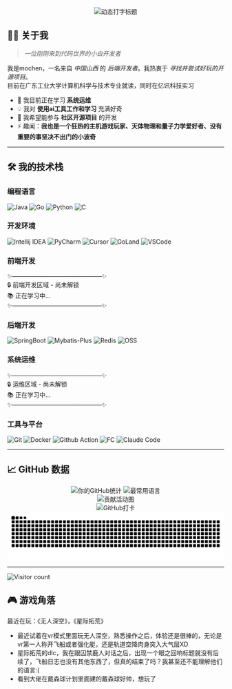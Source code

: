 <!-- 横幅区 -->
<div align="center">
  <img 
    src="https://readme-typing-svg.herokuapp.com?font=Fira+Code&size=30&duration=4000&color=00C2FF&center=true&vCenter=true&width=500&lines=Hi+there+👋;I'm+mochen;A+backend+developer" 
    alt="动态打字标题" 
    loading="lazy"
  />
</div>

<!-- 关于我 -->
## 👨‍💻 关于我
> *一位刚刚来到代码世界的小白开发者*

我是mochen，一名来自 *中国山西* 的 *后端开发者*。我热衷于 *寻找并尝试好玩的开源项目*。  
目前在广东工业大学计算机科学与技术专业就读，同时在亿讯科技实习  

*   🌱 我目前正在学习 ****系统运维****
*   💡 我对 ****使用ai工具工作和学习**** 充满好奇
*   🤝 我希望能参与 ****社区开源项目**** 的开发
*   ⚡ 趣闻：**我也是一个狂热的主机游戏玩家、天体物理和量子力学爱好者、没有重要的事坚决不出门的小波奇**

---

<!-- 技术栈与工具 -->
## 🛠️ 我的技术栈

### 编程语言
![Java](https://img.shields.io/badge/-Java-007396?style=for-the-badge&logo=java&logoColor=white)
![Go](https://img.shields.io/badge/-Go-00ADD8?style=for-the-badge&logo=go&logoColor=white)
![Python](https://img.shields.io/badge/-Python-3776AB?style=for-the-badge&logo=python&logoColor=white)
![C](https://img.shields.io/badge/-C-A8B9CC?style=for-the-badge&logo=c&logoColor=black)

### 开发环境
![Intellij IDEA](https://img.shields.io/badge/-IntelliJ%20IDEA-000000?style=for-the-badge&logo=intellijidea&logoColor=white)
![PyCharm](https://img.shields.io/badge/-PyCharm-000000?style=for-the-badge&logo=pycharm&logoColor=white)
![Cursor](https://img.shields.io/badge/-Cursor-000000?style=for-the-badge&logo=cursor&logoColor=white)
![GoLand](https://img.shields.io/badge/-GoLand-000000?style=for-the-badge&logo=goland&logoColor=white)
![VSCode](https://img.shields.io/badge/-VS%20Code-007ACC?style=for-the-badge&logo=visualstudiocode&logoColor=white)

### 前端开发
✨─────────────────────✨  
  🔒 前端开发区域 - 尚未解锁  
  📚 正在学习中...  
✨─────────────────────✨

### 后端开发
![SpringBoot](https://img.shields.io/badge/-Spring%20Boot-6DB33F?style=for-the-badge&logo=springboot&logoColor=white)
![Mybatis-Plus](https://img.shields.io/badge/-MyBatis%20Plus-F56C6C?style=for-the-badge&logo=mybatis&logoColor=white)
![Redis](https://img.shields.io/badge/-Redis-DC382D?style=for-the-badge&logo=redis&logoColor=white)
![OSS](https://img.shields.io/badge/-OSS-4BA2F2?style=for-the-badge&logo=alibabacloud&logoColor=white)

### 系统运维
✨─────────────────────✨  
  🔒 运维区域 - 尚未解锁  
  📚 正在学习中...  
✨─────────────────────✨

### 工具与平台
![Git](https://img.shields.io/badge/-Git-F05032?style=for-the-badge&logo=git&logoColor=white)
![Docker](https://img.shields.io/badge/-Docker-2496ED?style=for-the-badge&logo=docker&logoColor=white)
![Github Action](https://img.shields.io/badge/-GitHub%20Actions-2088FF?style=for-the-badge&logo=githubactions&logoColor=white)
![FC](https://img.shields.io/badge/-Alibaba%20Cloud%20Function%20Compute-FF6A00?style=for-the-badge&logo=alibabacloud&logoColor=white)
![Claude Code](https://img.shields.io/badge/-Claude%20Code-000000?style=for-the-badge&logo=claude&logoColor=white)

---

<!-- 动态统计与成就 -->
## 📈 GitHub 数据

<div align="center">
  <!-- GitHub统计卡片 -->
  <img height="165" src="https://github-readme-stats.vercel.app/api?username=mocheen&show_icons=true&theme=radical&hide_border=true&count_private=true" alt="你的GitHub统计" />
  <img height="165" src="https://github-readme-stats.vercel.app/api/top-langs/?username=mocheen&layout=compact&theme=radical&hide_border=true" alt="最常用语言" />
</div>

<div align="center">
  <!-- 连续贡献图 -->
  <img src="https://github-readme-activity-graph.vercel.app/graph?username=mocheen&theme=github-dark&hide_border=true&area=true" alt="贡献活动图" />
  <br/>
  <!-- 连续提交打卡 -->
  <div align="center">
    <img src="https://github-readme-streak-stats.herokuapp.com/?user=mocheen&theme=radical&hide_border=true" alt="GitHub打卡" />
  </div>
</div>

<!-- 贪吃蛇动画 - 会吃掉你的贡献点 -->
<picture>
  <source media="(prefers-color-scheme: dark)" srcset="https://raw.githubusercontent.com/Peter-JXL/Peter-JXL/output/github-contribution-grid-snake-dark.svg">
  <source media="(prefers-color-scheme: light)" srcset="https://raw.githubusercontent.com/Peter-JXL/Peter-JXL/output/github-contribution-grid-snake.svg">
  <img alt="github contribution grid snake animation" src="https://raw.githubusercontent.com/Peter-JXL/Peter-JXL/output/github-contribution-grid-snake.svg">
</picture>

---

![Visitor count](https://komarev.com/ghpvc/?username=mocheen&label=Visitors&color=blue&style=flat)


<!-- 趣味功能区 -->
## 🎮 游戏角落
<!-- 例如，可以展示你最近在听的音乐、游玩的游戏等 -->
最近在玩：《无人深空》，《星际拓荒》
- 最近试着在vr模式里面玩无人深空，熟悉操作之后，体验还是很棒的，无论是vr第一人称开飞船或者强化艇，还是轨道空降肉身突入大气层XD
- 星际拓荒的dlc，我在跟囚禁鹿人对话之后，出现一个眼之回响标题就没有后续了，飞船日志也没有其他东西了，但真的结束了吗？我甚至还不能理解他们的语言:(
- 看到大佬在戴森球计划里面建的戴森球好帅，想玩了
